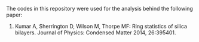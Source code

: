 The codes in this repository were used for the analysis behind the following paper:

1. Kumar A, Sherrington D, Wilson M, Thorpe MF: Ring statistics of silica bilayers. Journal of Physics: Condensed Matter 2014, 26:395401.

